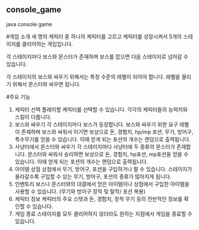 ## console_game
java console game

#게임 소개
세 명의 케릭터 중 하나의 케릭터를 고르고 케릭터를 성장시켜서 5개의 스테이지를 클리어하는 게임입니다.


각 스테이지마다 보스와 몬스터가 존재하며 보스를 잡으면 다음 스테이지로 넘어갈 수 있습니다.


각 스테이지의 보스와 싸우기 위해서는 특정 수준의 레벨이 되어야 합니다. 레벨을 올리기 위해서 몬스터와 싸우면 됩니다.
 
#주요 기능
  1. 케릭터 선택
    플레이할 케릭터를 선택할 수 있습니다. 각각의 케릭터들의 능력치와 스킬이 다릅니다.
  2. 보스와 싸우기
    각 스테이지마다 보스가 등장합니다. 보스와 싸우기 위한 요구 레벨이 존재하며 보스와 싸워서 이기면 보상으로 돈, 경험치, hp/mp 포션, 무기, 방어구, 특수무기를 얻을 수 있습니다. 이때 얻게 되는 포션의 개수는 랜덤으로 출력됩니다.
  3. 사냥터에서 몬스터와 싸우기
    각 스테이지마다 사냥터에 두 종류의 몬스터가 존재합니다. 몬스터와 싸워서 승리하면 보상으로 돈, 경험치, hp포션, mp포션을 얻을 수 있습니다. 이때 얻게 되는 포션의 개수는 랜덤으로 출력됩니다.
  4. 아이템 상점
    상점에서 무기, 방어구, 포션을 구입하거나 팔 수 있습니다. 스테이지가 올라갈수록 구입할 수 있는 무기, 방어구, 포션의 종류가 많아지게 됩니다. 
  5. 인벤토리
    보스나 몬스터와의 대결에서 얻은 아이템이나 상점에서 구입한 아이템을 사용할 수 있습니다. (무기와 방어구 장착 및 탈착/ 포션 복용) 
  6. 케릭터 정보
    케릭터의 주요 스텟과 돈, 경험치, 장착 무기 등의 전반적인 정보를 확인할 수 있습니다.  
  7. 게임 종료
    스테이지를 모두 클리어하지 않더라도 원하는 지점에서 게임을 종료할 수 있습니다. 


 
